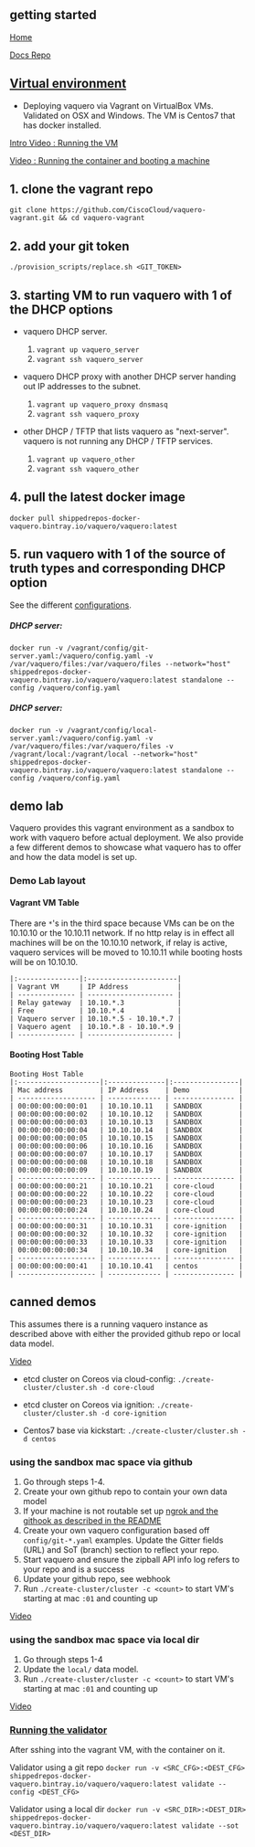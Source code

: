 <head>
            <meta charset="UTF-8">
            <!--[if IE]><meta http-equiv="X-UA-Compatible" content="IE=edge"><![endif]-->
            <meta name="viewport" content="width=device-width, initial-scale=1.0">
            <title>Vaquero Getting Started</title>
            <link rel="stylesheet" type="text/css" href="../doc.css">
            <link rel="stylesheet" href="https://fonts.googleapis.com/css?family=Open+Sans:300,300italic,400,400italic,600,600italic%7CNoto+Serif:400,400italic,700,700italic%7CDroid+Sans+Mono:400">
            <style>
                .markdown-body {
                    box-sizing: border-box;
                    min-width: 200px;
                    max-width: 980px;
                    margin: 0 auto;
                    padding: 45px;
                }
            </style>
</head><article class="markdown-body">

# getting started

[Home](https://ciscocloud.github.io/vaquero-docs/)

[Docs Repo](https://github.com/CiscoCloud/vaquero-docs/tree/master)


## [Virtual environment](https://github.com/CiscoCloud/vaquero-vagrant)
- Deploying vaquero via Vagrant on VirtualBox VMs. Validated on OSX and Windows. The VM is Centos7 that has docker installed.

[Intro Video : Running the VM](https://cisco.box.com/s/tmd818xyj1126kf7nxqmimtxtuy7fxfr)

[Video : Running the container and booting a machine](https://cisco.box.com/s/7n84iungc6u0k0i9yxct04skgbp1fmpg)

## 1. clone the vagrant repo

`git clone https://github.com/CiscoCloud/vaquero-vagrant.git && cd vaquero-vagrant`


## 2. add your git token

`./provision_scripts/replace.sh <GIT_TOKEN>`


## 3. starting VM to run vaquero with 1 of the DHCP options

- vaquero DHCP server.

    1. `vagrant up vaquero_server`
    2. `vagrant ssh vaquero_server`

- vaquero DHCP proxy with another DHCP server handing out IP addresses to the subnet.

    1. `vagrant up vaquero_proxy dnsmasq`
    2. `vagrant ssh vaquero_proxy`

- other DHCP / TFTP that lists vaquero as "next-server". vaquero is not running any DHCP / TFTP services.

    1. `vagrant up vaquero_other`
    2. `vagrant ssh vaquero_other`


## 4. pull the latest docker image

`docker pull shippedrepos-docker-vaquero.bintray.io/vaquero/vaquero:latest`


## 5. run vaquero with 1 of the source of truth types and corresponding DHCP option

See the different [configurations](https://github.com/CiscoCloud/vaquero-docs/tree/VagrantEnv/config).

##### DHCP server:

`docker run -v /vagrant/config/git-server.yaml:/vaquero/config.yaml -v /var/vaquero/files:/var/vaquero/files --network="host" shippedrepos-docker-vaquero.bintray.io/vaquero/vaquero:latest standalone --config /vaquero/config.yaml`

#####  DHCP server:

`docker run -v /vagrant/config/local-server.yaml:/vaquero/config.yaml -v /var/vaquero/files:/var/vaquero/files -v /vagrant/local:/vagrant/local --network="host" shippedrepos-docker-vaquero.bintray.io/vaquero/vaquero:latest standalone --config /vaquero/config.yaml`


## demo lab

Vaquero provides this vagrant environment as a sandbox to work with vaquero before actual deployment. We also provide a few different demos to showcase what vaquero has to offer and how the data model is set up.

### Demo Lab layout

#### Vagrant VM Table
There are `*`'s in the third space because VMs can be on the 10.10.10 or the 10.10.11 network. If no http relay is in effect all machines will be on the 10.10.10 network, if relay is active, vaquero services will be moved to 10.10.11 while booting hosts will be on 10.10.10.
```
|:---------------|:----------------------|
| Vagrant VM     | IP Address            |
| -------------- | --------------------- |
| Relay gateway  | 10.10.*.3             |
| Free           | 10.10.*.4             |
| Vaquero server | 10.10.*.5 - 10.10.*.7 |
| Vaquero agent  | 10.10.*.8 - 10.10.*.9 |
| -------------- | --------------------- |
```

#### Booting Host Table
```
Booting Host Table
|:--------------------|:--------------|:----------------|
| Mac address         | IP Address    | Demo            |
| ------------------- | ------------- | --------------- |
| 00:00:00:00:00:01   | 10.10.10.11   | SANDBOX         |
| 00:00:00:00:00:02   | 10.10.10.12   | SANDBOX         |
| 00:00:00:00:00:03   | 10.10.10.13   | SANDBOX         |
| 00:00:00:00:00:04   | 10.10.10.14   | SANDBOX         |
| 00:00:00:00:00:05   | 10.10.10.15   | SANDBOX         |
| 00:00:00:00:00:06   | 10.10.10.16   | SANDBOX         |
| 00:00:00:00:00:07   | 10.10.10.17   | SANDBOX         |
| 00:00:00:00:00:08   | 10.10.10.18   | SANDBOX         |
| 00:00:00:00:00:09   | 10.10.10.19   | SANDBOX         |
| ------------------- | ------------- | --------------- |
| 00:00:00:00:00:21   | 10.10.10.21   | core-cloud      |
| 00:00:00:00:00:22   | 10.10.10.22   | core-cloud      |
| 00:00:00:00:00:23   | 10.10.10.23   | core-cloud      |
| 00:00:00:00:00:24   | 10.10.10.24   | core-cloud      |
| ------------------- | ------------- | --------------- |
| 00:00:00:00:00:31   | 10.10.10.31   | core-ignition   |
| 00:00:00:00:00:32   | 10.10.10.32   | core-ignition   |
| 00:00:00:00:00:33   | 10.10.10.33   | core-ignition   |
| 00:00:00:00:00:34   | 10.10.10.34   | core-ignition   |
| ------------------- | ------------- | --------------- |
| 00:00:00:00:00:41   | 10.10.10.41   | centos          |
| ------------------- | ------------- | --------------- |
```

## canned demos
This assumes there is a running vaquero instance as described above with either the provided github repo or local data model.

[Video](https://cisco.box.com/s/lsohd9v7ik1rx1af3fthng1w87o9ig36)

- etcd cluster on Coreos via cloud-config: `./create-cluster/cluster.sh -d core-cloud`

- etcd cluster on Coreos via ignition: `./create-cluster/cluster.sh -d core-ignition`

- Centos7 base via kickstart: `./create-cluster/cluster.sh -d centos`


### using the sandbox mac space via github

1. Go through steps 1-4.
2. Create your own github repo to contain your own data model
3. If your machine is not routable set up [ngrok and the githook as described in the README](https://ciscocloud.github.io/vaquero-docs/docs/current/README.html)
4. Create your own vaquero configuration based off `config/git-*.yaml` examples. Update the Gitter fields (URL) and SoT (branch) section to reflect your repo.
5. Start vaquero and ensure the zipball API info log refers to your repo and is a success
6. Update your github repo, see webhook
7. Run `./create-cluster/cluster -c <count>` to start <count> VM's starting at mac `:01` and counting up

[Video](https://cisco.box.com/s/b4d4d5v3i3yph4lvcoplydqny7p6qun4)

### using the sandbox mac space via local dir

1. Go through steps 1-4
2. Update the `local/` data model.
3. Run `./create-cluster/cluster -c <count>` to start <count> VM's starting at mac `:01` and counting up

[Video](https://cisco.box.com/s/cbvci60f1v6b3bcajq2ejtfizr3z0ss6)

### [Running the validator](https://ciscocloud.github.io/vaquero-docs/docs/current/validator.html)
After sshing into the vagrant VM, with the container on it.

Validator using a git repo
`docker run -v <SRC_CFG>:<DEST_CFG> shippedrepos-docker-vaquero.bintray.io/vaquero/vaquero:latest validate --config <DEST_CFG>`

Validator using a local dir
`docker run -v <SRC_DIR>:<DEST_DIR> shippedrepos-docker-vaquero.bintray.io/vaquero/vaquero:latest validate --sot <DEST_DIR>`

